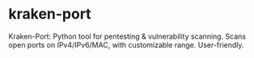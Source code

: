 # kraken-port
Kraken-Port: Python tool for pentesting &amp; vulnerability scanning. Scans open ports on IPv4/IPv6/MAC, with customizable range. User-friendly.
